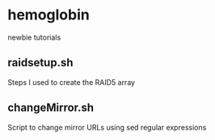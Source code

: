 # hemoglobin
newbie tutorials
## raidsetup.sh
Steps I used to create the RAID5 array
## changeMirror.sh
Script to change mirror URLs using sed regular expressions
